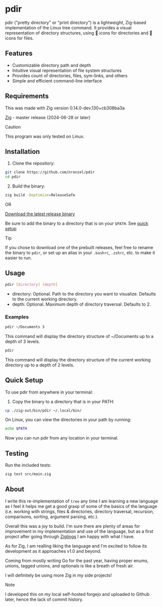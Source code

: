 # pdir

pdir ("pretty directory" or "print directory") is a lightweight, Zig-based
implementation of the Linux tree command. It provides a visual representation
of directory structures, using 📁 icons for directories and 📄 icons for files.

## Features

- Customizable directory path and depth
- Intuitive visual representation of file system structures
- Provides count of directories, files, sym-links, and others
- Simple and efficient command-line interface

## Requirements

This was made with Zig version 0.14.0-dev.130+cb308ba3a

[Zig](https://ziglang.org/download/) - master release (2024-06-28 or later)

> [!CAUTION]
> This program was only tested on Linux.

## Installation

1. Clone the repository:

```sh
git clone https://github.com/nronzel/pdir
cd pdir
```

2. Build the binary:

```sh
zig build -Doptimize=ReleaseSafe
```

OR

[Download the latest release binary](https://github.com/nronzel/pdir/releases/latest)

Be sure to add the binary to a directory that is on your `$PATH`. See [quick setup](#quick-setup)

> [!TIP]
> If you chose to download one of the prebuilt releases, feel free to rename the
> binary to `pdir`, or set up an alias in your `.bashrc`, `.zshrc`, etc. to
> make it easier to run.

## Usage

```sh
pdir [directory] [depth]
```

- directory: Optional. Path to the directory you want to visualize. Defaults to
  the current working directory.
- depth: Optional. Maximum depth of directory traversal. Defaults to 2.

### Examples

```sh
pdir ~/Documents 3
```

This command will display the directory structure of ~/Documents up to a depth
of 3 levels.

```sh
pdir
```

This command will display the directory structure of the current working
directory up to a depth of 2 levels.

## Quick Setup

To use pdir from anywhere in your terminal:

1. Copy the binary to a directory that is in your PATH:

```sh
cp ./zig-out/bin/pdir ~/.local/bin/
```

On Linux, you can view the directories in your path by running:

```sh
echo $PATH
```

Now you can run pdir from any location in your terminal.

## Testing

Run the included tests:

```sh
zig test src/main.zig
```

## About

I write this re-implementation of `tree` any time I am learning a new language
as I feel it helps me get a good grasp of some of the basics of the language
(i.e. working with strings, files & directories, directory traversal,
recursion, comparisons, sorting, argument parsing, etc.).

Overall this was a joy to build. I'm sure there are plenty of areas for
improvement in my implementation and use of the language, but as a first project
after going through [Ziglings](https://codeberg.org/ziglings/exercises/) I am
happy with what I have.

As for Zig, I am realling liking the language and I'm excited to follow its
development as it approaches v1.0 and beyond.

Coming from mostly writing Go for the past year, having proper enums, unions,
tagged unions, and optionals is like a breath of fresh air.

I will definitely be using more Zig in my side projects!

> [!NOTE]
> I developed this on my local self-hosted forgejo and uploaded to Github later,
> hence the lack of commit history.
